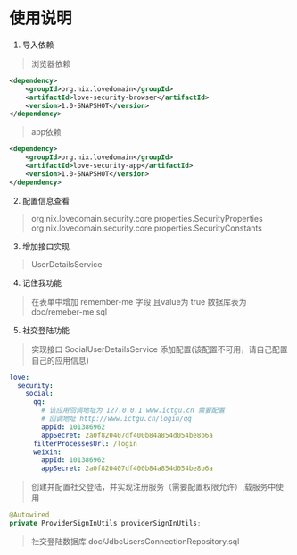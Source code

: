 # 使用说明
1. 导入依赖
> 浏览器依赖
```xml
<dependency>
    <groupId>org.nix.lovedomain</groupId>
    <artifactId>love-security-browser</artifactId>
    <version>1.0-SNAPSHOT</version>
</dependency>
```
> app依赖
```xml
<dependency>
    <groupId>org.nix.lovedomain</groupId>
    <artifactId>love-security-app</artifactId>
    <version>1.0-SNAPSHOT</version>
</dependency>
```
2. 配置信息查看 
> org.nix.lovedomain.security.core.properties.SecurityProperties
> org.nix.lovedomain.security.core.properties.SecurityConstants

3. 增加接口实现
> UserDetailsService

4. 记住我功能
> 在表单中增加 remember-me 字段 且value为 true
> 数据库表为 doc/remeber-me.sql

5. 社交登陆功能
> 实现接口 SocialUserDetailsService
> 添加配置(该配置不可用，请自己配置自己的应用信息)
```yaml
love:
  security:
    social:
      qq:
        # 该应用回调地址为 127.0.0.1 www.ictgu.cn 需要配置
        # 回调地址 http://www.ictgu.cn/login/qq
        appId: 101386962
        appSecret: 2a0f820407df400b84a854d054be8b6a
      filterProcessesUrl: /login
      weixin:
        appId: 101386962
        appSecret: 2a0f820407df400b84a854d054be8b6a
```
> 创建并配置社交登陆，并实现注册服务（需要配置权限允许）,载服务中使用 
```java
@Autowired
private ProviderSignInUtils providerSignInUtils;
```
> 社交登陆数据库 doc/JdbcUsersConnectionRepository.sql